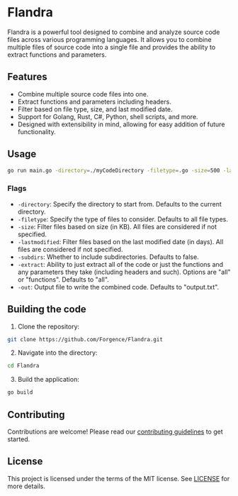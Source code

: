 # Flandra

Flandra is a powerful tool designed to combine and analyze source code files across various programming languages. It allows you to combine multiple files of source code into a single file and provides the ability to extract functions and parameters.

## Features

- Combine multiple source code files into one.
- Extract functions and parameters including headers.
- Filter based on file type, size, and last modified date.
- Support for Golang, Rust, C#, Python, shell scripts, and more.
- Designed with extensibility in mind, allowing for easy addition of future functionality.

## Usage

```bash
go run main.go -directory=./myCodeDirectory -filetype=.go -size=500 -lastmodified=30 -subdirs=true -extract=all -out=output.txt
```

### Flags

- `-directory`: Specify the directory to start from. Defaults to the current directory.
- `-filetype`: Specify the type of files to consider. Defaults to all file types.
- `-size`: Filter files based on size (in KB). All files are considered if not specified.
- `-lastmodified`: Filter files based on the last modified date (in days). All files are considered if not specified.
- `-subdirs`: Whether to include subdirectories. Defaults to false.
- `-extract`: Ability to just extract all of the code or just the functions and any parameters they take (including headers and such). Options are "all" or "functions". Defaults to "all".
- `-out`: Output file to write the combined code. Defaults to "output.txt".

## Building the code

1. Clone the repository:

```bash
git clone https://github.com/Forgence/Flandra.git
```

2. Navigate into the directory:

```bash
cd Flandra
```

3. Build the application:

```bash
go build
```


## Contributing

Contributions are welcome! Please read our [contributing guidelines](CONTRIBUTING.md) to get started.

## License

This project is licensed under the terms of the MIT license. See [LICENSE](LICENSE) for more details.